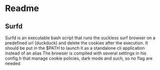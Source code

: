 # Readme

## Surfd
Surfd is an executable bash script that runs the suckless surf browser on a predefined url (duckduck) and delete the
cookies after the execution.
It should be put in the $PATH to launch it as a standalone cli application instead of an alias
The browser is compiled with several settings in his config.h that manage cookie policies, dark mode and such, so no
flag are needed
